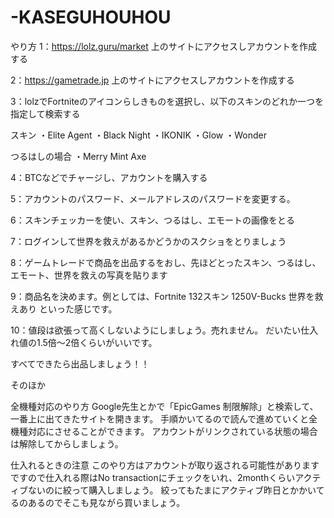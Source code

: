 # -KASEGUHOUHOU

やり方
1：https://lolz.guru/market
上のサイトにアクセスしアカウントを作成する

2：https://gametrade.jp
上のサイトにアクセスしアカウントを作成する

3：lolzでFortniteのアイコンらしきものを選択し、以下のスキンのどれか一つを指定して検索する

スキン
・Elite Agent
・Black Night
・IKONIK
・Glow
・Wonder

つるはしの場合
・Merry Mint Axe

4：BTCなどでチャージし、アカウントを購入する

5：アカウントのパスワード、メールアドレスのパスワードを変更する。

6：スキンチェッカーを使い、スキン、つるはし、エモートの画像をとる

7：ログインして世界を救えがあるかどうかのスクショをとりましょう

8：ゲームトレードで商品を出品するをおし、先ほどとったスキン、つるはし、エモート、世界を救えの写真を貼ります

9：商品名を決めます。例としては、Fortnite 132スキン 1250V-Bucks 世界を救えあり
といった感じです。

10：値段は欲張って高くしないようにしましょう。売れません。
だいたい仕入れ値の1.5倍～2倍くらいがいいです。

すべてできたら出品しましょう！！

そのほか

全機種対応のやり方
Google先生とかで「EpicGames 制限解除」と検索して、一番上に出てきたサイトを開きます。
手順かいてるので読んで進めていくと全機種対応にさせることができます。
アカウントがリンクされている状態の場合は解除してからしましょう。

仕入れるときの注意
このやり方はアカウントが取り返される可能性があります
ですので仕入れる際はNo transactionにチェックをいれ、2monthくらいアクティブないのに絞って購入しましょう。
絞ってもたまにアクティブ昨日とかかいてるのあるのでそこも見ながら買いましょう。
